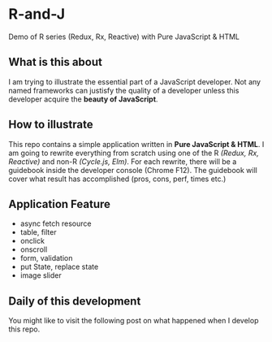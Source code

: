 # R-and-J
Demo of R series (Redux, Rx, Reactive) with Pure JavaScript & HTML


## What is this about
I am trying to illustrate the essential part of a JavaScript developer. Not any named frameworks can justisfy the quality of a developer unless this developer acquire the **beauty of JavaScript**.

## How to illustrate
This repo contains a simple application written in **Pure JavaScript & HTML**. I am going to rewrite everything from scratch using one of the R _(Redux, Rx, Reactive)_ and non-R _(Cycle.js, Elm)_. For each rewrite, there will be a guidebook inside the developer console (Chrome F12). The guidebook will cover what result has accomplished (pros, cons, perf, times etc.)

## Application Feature
* async fetch resource
* table, filter
* onclick
* onscroll
* form, validation
* put State, replace state
* image slider

## Daily of this development
You might like to visit the following post on what happened when I develop this repo.
